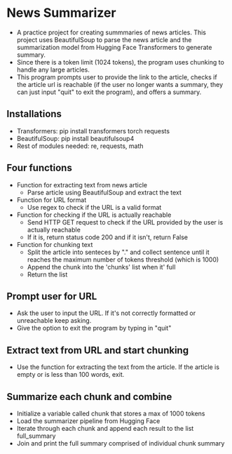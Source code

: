 # News Summarizer
* A practice project for creating summmaries of news articles. This project uses BeautifulSoup to parse the news article and the summarization model from Hugging Face Transformers to generate summary.
* Since there is a token limit (1024 tokens), the program uses chunking to handle any large articles. 
* This program prompts user to provide the link to the article, checks if the article url is reachable (if the user no longer wants a summary, they can just input "quit" to exit the program), and offers a summary. 

## Installations
* Transformers: pip install transformers torch requests
* BeautifulSoup: pip install beautifulsoup4
* Rest of modules needed: re, requests, math

## Four functions
* Function for extracting text from news article 
    - Parse article using BeautifulSoup and extract the text
* Function for URL format
    - Use regex to check if the URL is a valid format
* Function for checking if the URL is actually reachable
    - Send HTTP GET request to check if the URL provided by the user is actually reachable
    - If it is, return status code 200 and if it isn't, return False
* Function for chunking text
    - Split the article into senteces by "." and collect sentence until it reaches the maximum number of tokens threshold (which is 1000)
    - Append the chunk into the 'chunks' list when it' full
    - Return the list

## Prompt user for URL
* Ask the user to input the URL. If it's not correctly formatted or unreachable keep asking. 
* Give the option to exit the program by typing in "quit"

## Extract text from URL and start chunking
* Use the function for extracting the text from the article. If the article is empty or is less than 100 words, exit.

## Summarize each chunk and combine
* Initialize a variable called chunk that stores a max of 1000 tokens
* Load the summarizer pipeline from Hugging Face
* Iterate through each chunk and append each result to the list full_summary
* Join and print the full summary comprised of individual chunk summary
